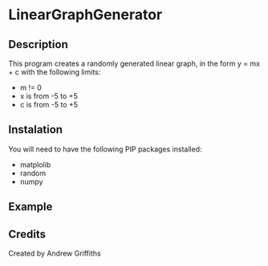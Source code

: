 # LinearGraphGenerator

## Description
This program creates a randomly generated linear graph, in the form y = mx + c with the following limits:
* m != 0
* x is from -5 to +5
* c is from -5 to +5

## Instalation
You will need to have the following PIP packages installed:
* matplolib
* random
* numpy

## Example

## Credits
Created by Andrew Griffiths
